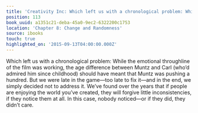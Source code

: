 ```yaml
---
title: 'Creativity Inc: Which left us with a chronological problem: While the emotio…'
position: 113
book_uuid: a1351c21-deba-45a0-9ec2-6322200c1753
location: 'Chapter 8: Change and Randomness'
source: ibooks
touch: true
highlighted_on: '2015-09-13T04:00:00.000Z'
---
```


Which left us with a chronological problem: While the emotional throughline of the film was working, the age difference between Muntz and Carl (who’d admired him since childhood) should have meant that Muntz was pushing a hundred. But we were late in the game—too late to fix it—and in the end, we simply decided not to address it. We’ve found over the years that if people are enjoying the world you’ve created, they will forgive little inconsistencies, if they notice them at all. In this case, nobody noticed—or if they did, they didn’t care.